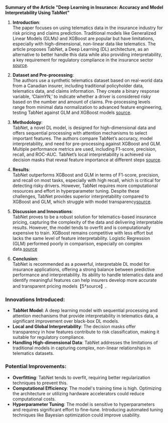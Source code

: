 **Summary of the Article "Deep Learning in Insurance: Accuracy and Model Interpretability Using TabNet"**

1. **Introduction**:  
   The paper focuses on using telematics data in the insurance industry for risk pricing and claims prediction. Traditional models like Generalized Linear Models (GLMs) and XGBoost are popular but have limitations, especially with high-dimensional, non-linear data like telematics. The article proposes TabNet, a Deep Learning (DL) architecture, as an alternative to better handle this data while also providing interpretability, a key requirement for regulatory compliance in the insurance sector [source](https://www.sciencedirect.com/science/article/pii/S0957417423000441).

2. **Dataset and Pre-processing**:  
   The authors use a synthetic telematics dataset based on real-world data from a Canadian insurer, including traditional policyholder data, telematics data, and claims information. They create a binary response variable, ‘ClaimYN,’ to indicate whether a driver is considered risky based on the number and amount of claims. Pre-processing levels range from minimal data normalization to advanced feature engineering, testing TabNet against GLM and XGBoost models [source](https://www.sciencedirect.com/science/article/pii/S0957417423000441).

3. **Methodology**:  
   TabNet, a novel DL model, is designed for high-dimensional data and offers sequential processing with attention mechanisms to select important features. The authors compare TabNet’s accuracy, model interpretability, and need for pre-processing against XGBoost and GLM. Multiple performance metrics are used, including F1-score, precision, recall, and ROC-AUC. TabNet’s local interpretability is achieved via decision masks that reveal feature importance at different steps [source](https://www.sciencedirect.com/science/article/pii/S0957417423000441).

4. **Results**:  
   TabNet outperforms XGBoost and GLM in terms of F1-score, precision, and recall on most tasks, especially with high recall, which is critical for detecting risky drivers. However, TabNet requires more computational resources and effort in hyperparameter tuning. Despite these challenges, TabNet provides superior interpretability compared to XGBoost and GLM, which struggle with model transparency[source](https://www.sciencedirect.com/science/article/pii/S0957417423000441).

5. **Discussion and Innovations**:  
   TabNet proves to be a robust solution for telematics-based insurance pricing, capturing the complexity of the data and delivering interpretable results. However, the model tends to overfit and is computationally expensive to train. XGBoost remains competitive with less effort but lacks the same level of feature interpretability. Logistic Regression (GLM) performed poorly in comparison, especially on complex data.[source](https://www.sciencedirect.com/science/article/pii/S0957417423000441)

6. **Conclusion**:  
   TabNet is recommended as a powerful, interpretable DL model for insurance applications, offering a strong balance between predictive performance and interpretability. Its ability to handle telematics data and identify meaningful features can help insurers develop more accurate and transparent pricing models【5†source】.

### Innovations Introduced:
- **TabNet Model**: A deep learning model with sequential processing and attention mechanisms that provide interpretability in telematics data, a significant improvement over black-box DL models.
- **Local and Global Interpretability**: The decision masks offer transparency in how features contribute to risk classification, making it suitable for regulatory compliance.
- **Handling High-dimensional Data**: TabNet addresses the limitations of traditional models in capturing complex, non-linear relationships in telematics datasets.

### Potential Improvements:
- **Overfitting**: TabNet tends to overfit, requiring better regularization techniques to prevent this.
- **Computational Efficiency**: The model's training time is high. Optimizing the architecture or utilizing hardware accelerators could reduce computational costs.
- **Hyperparameter Tuning**: The model is sensitive to hyperparameters and requires significant effort to fine-tune. Introducing automated tuning techniques like Bayesian optimization could improve usability.

